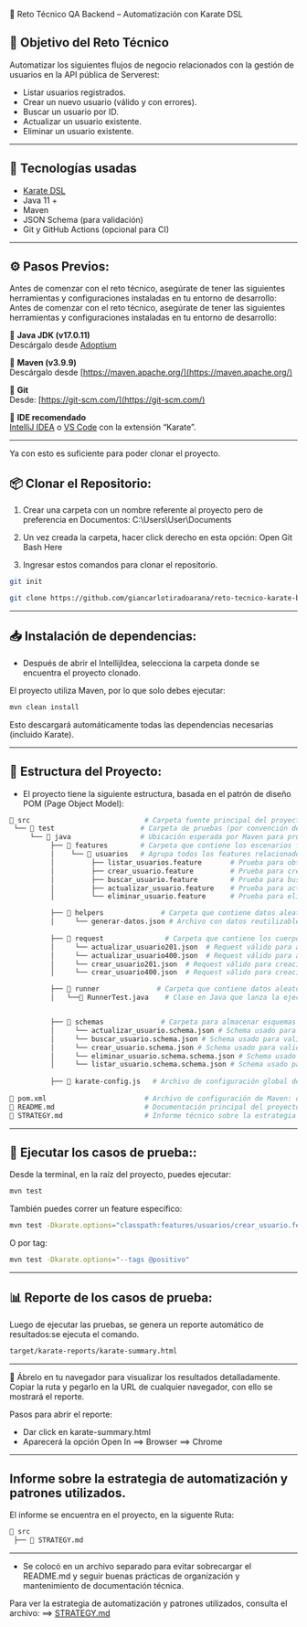   🧪 Reto Técnico QA Backend – Automatización con Karate DSL
  ##  🎯 Objetivo del Reto Técnico

Automatizar los siguientes flujos de negocio relacionados con la gestión de usuarios en la API pública de Serverest:


- Listar usuarios registrados.
- Crear un nuevo usuario (válido y con errores).
- Buscar un usuario por ID.
- Actualizar un usuario existente.
- Eliminar un usuario existente.
---

##  🚀 Tecnologías usadas

- [Karate DSL](https://karatelabs.io/)
- Java 11 +
- Maven
- JSON Schema (para validación)
- Git y GitHub Actions (opcional para CI)
---

## ⚙️ Pasos Previos:
Antes de comenzar con el reto técnico,  asegúrate de tener las siguientes herramientas y configuraciones instaladas en tu entorno de desarrollo:
Antes de comenzar con el reto técnico, asegúrate de tener las siguientes herramientas y configuraciones instaladas en tu entorno de desarrollo:

🔧 **Java JDK (v17.0.11)**  
Descárgalo desde [Adoptium](https://adoptium.net/)

🔧 **Maven (v3.9.9)**  
Descárgalo desde [https://maven.apache.org/](https://maven.apache.org/)

🔧 **Git**  
Desde: [https://git-scm.com/](https://git-scm.com/)

🔧 **IDE recomendado**  
[IntelliJ IDEA](https://www.jetbrains.com/idea/) o [VS Code](https://code.visualstudio.com/) con la extensión “Karate”.

---
Ya con esto es suficiente para poder clonar el proyecto.
## 📦 Clonar el Repositorio:

1. Crear una carpeta con un nombre referente al proyecto pero de preferencia en Documentos: C:\Users\User\Documents

2. Un vez creada la carpeta, hacer click derecho en esta opción:  Open Git Bash Here

3. Ingresar estos comandos para clonar el repositorio.
```bash  
git init
 ```
 ```bash  
git clone https://github.com/giancarlotiradoarana/reto-tecnico-karate-backend.git
 ```
---

## 📥 Instalación de dependencias:

- Después de abrir el IntellijIdea, selecciona la carpeta donde se encuentra el proyecto clonado.

El proyecto utiliza Maven, por lo que solo debes ejecutar:


```bash  
mvn clean install
 ```

Esto descargará automáticamente todas las dependencias necesarias (incluido Karate).

---
## 📁 Estructura del Proyecto:
- El proyecto tiene la siguiente estructura, basada en el patrón de diseño POM (Page Object Model):

```bash
📁 src                            # Carpeta fuente principal del proyecto
 └── 📁 test                     # Carpeta de pruebas (por convención de Maven)
     └── 📁 java                 # Ubicación esperada por Maven para pruebas en Java
          ├── 📁 features        # Carpeta que contiene los escenarios funcionales escritos en Gherkin
          │    └── 📁 usuarios   # Agrupa todos los features relacionados a pruebas del endpoint /usuarios
          │         ├── listar_usuarios.feature       # Prueba para obtener todos los usuarios (GET /usuarios)
          │         ├── crear_usuario.feature         # Prueba para crear un nuevo usuario (POST /usuarios)
          │         ├── buscar_usuario.feature        # Prueba para buscar un usuario por ID (GET /usuarios/{id})
          │         ├── actualizar_usuario.feature    # Prueba para actualizar un usuario existente (PUT /usuarios/{id})
          │         └── eliminar_usuario.feature      # Prueba para eliminar un usuario existente (DELETE /usuarios/{id})

          ├── 📁 helpers              # Carpeta que contiene datos aleatorios
          │     └── generar-datos.json # Archivo con datos reutilizables
          
          ├── 📁 request               # Carpeta que contiene los cuerpos (JSON) de las peticiones
          │     └── actualizar_usuario201.json  # Request válido para actualización de usuario (HTTP 201)
          │     └── actualizar_usuario400.json  # Request válido para actualización de usuario (HTTP 400)
          │     └── crear_usuario201.json  # Request válido para creación de usuario (HTTP 201)
          │     └── crear_usuario400.json  # Request válido para creación de usuario (HTTP 201)

          ├── 📁 runner              # Carpeta que contiene datos aleatorios
          │   └──📄 RunnerTest.java    # Clase en Java que lanza la ejecución de los tests Karate desde Maven o IDE


          ├── 📁 schemas              # Carpeta para almacenar esquemas JSON para validar estructuras de respuesta
          │     └── actualizar_usuario.schema.json # Schema usado para validar la estructura del JSON de actualizar_usuario 
          │     └── buscar_usuario.schema.json # Schema usado para validar la estructura del JSON de buscar_usuario
          │     └── crear_usuario.schema.json # Schema usado para validar la estructura del JSON de crear_usuario 
          │     └── eliminar_usuario.schema.schema.json # Schema usado para validar la estructura del JSON de eliminar_usuario 
          │     └── listar_usuario.schema.schema.json # Schema usado para validar la estructura del JSON de listar_usuario 
          
          ├── 📄 karate-config.js   # Archivo de configuración global de Karate (URLs base, headers, etc.)
           
📄 pom.xml                        # Archivo de configuración de Maven: define dependencias (Karate, plugins, JUnit, etc.)
📄 README.md                      # Documentación principal del proyecto (setup, ejecución, estructura, etc.)
📄 STRATEGY.md                    # Informe técnico sobre la estrategia de automatización, patrones aplicados y convenciones
```
---

##  🧪 Ejecutar los casos de prueba::


Desde la terminal, en la raíz del proyecto, puedes ejecutar:

```bash  
mvn test
 ```

También puedes correr un feature específico:
```bash  
mvn test -Dkarate.options="classpath:features/usuarios/crear_usuario.feature"
 ```

O por tag:

```bash  
mvn test -Dkarate.options="--tags @positivo"
 ```
---

## 📊 Reporte de los casos de prueba:

Luego de ejecutar las pruebas, se genera un reporte automático de resultados:se ejecuta el comando.

```bash  
target/karate-reports/karate-summary.html
 ```
---

🔎 Ábrelo en tu navegador para visualizar los resultados detalladamente.
Copiar la ruta y pegarlo en la URL de cualquier navegador, con ello se mostrará el reporte.

Pasos para abrir el reporte:
- Dar click en karate-summary.html
- Aparecerá la opción Open In  ==> Browser ==> Chrome
---
## Informe sobre la estrategia de automatización y patrones utilizados.

El informe se encuentra en el proyecto, en la siguente Ruta:
```bash
📁 src             
 ├── 📄 STRATEGY.md  
  ```
  ---
- Se colocó en un archivo separado para evitar sobrecargar el README.md y seguir buenas prácticas de organización y mantenimiento de documentación técnica.

Para ver la estrategia de automatización y patrones utilizados, consulta el archivo: ==>  [STRATEGY.md](./STRATEGY.md)
